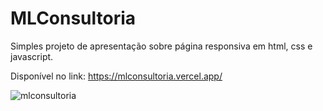 # MLConsultoria
Simples projeto de apresentação sobre página responsiva em html, css e javascript.

Disponível no link: https://mlconsultoria.vercel.app/



![mlconsultoria](https://user-images.githubusercontent.com/65515537/190807064-20b0a920-a93a-4c84-95ac-feac59ecd3b3.gif)
